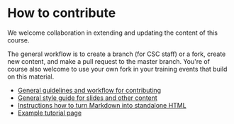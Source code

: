 # How to contribute

We welcome collaboration in extending and updating the content of this course.

The general workflow is to create a branch (for CSC staff) or a fork, create
new content, and make a pull request to the master branch. You're of course
also welcome to use your own fork in your training events that build on this
material.

- [General guidelines and workflow for contributing](CONTRIBUTING.md)
- [General style guide for slides and other content](STYLEGUIDE.md)
- [Instructions how to turn Markdown into standalone HTML](MD_INTO_HTML.md)
- [Example tutorial page](example_tutorial.md)
